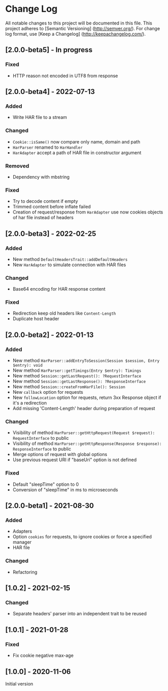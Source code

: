 # Change Log

All notable changes to this project will be documented in this file. This project adheres
to [Semantic Versioning] (http://semver.org/). For change log format,
use [Keep a Changelog] (http://keepachangelog.com/).

## [2.0.0-beta5] - In progress

### Fixed

- HTTP reason not encoded in UTF8 from response

## [2.0.0-beta4] - 2022-07-13

### Added

- Write HAR file to a stream

### Changed

- `Cookie::isSame()` now compare only name, domain and path
- `HarParser` renamed to `HarHandler`
- `HarAdapter` accept a path of HAR file in constructor argument

### Removed

- Dependency with mbstring

### Fixed

- Try to decode content if empty
- Trimmed content before inflate failed
- Creation of request/response from `HarAdapter` use now cookies objects of har file instead of headers 

## [2.0.0-beta3] - 2022-02-25

### Added

- New method `DefaultHeadersTrait::addDefaultHeaders`
- New `HarAdapter` to simulate connection with HAR files

### Changed

- Base64 encoding for HAR response content

### Fixed

- Redirection keep old headers like `Content-Length`
- Duplicate host header

## [2.0.0-beta2] - 2022-01-13

### Added

- New method `HarParser::addEntryToSession(Session $session, Entry $entry): void`
- New method `HarParser::getTimings(Entry $entry): Timings`
- New method `Session::getLastRequest(): ?RequestInterface`
- New method `Session::getLastResponse(): ?ResponseInterface`
- New method `Session::createFromHarFile(): Session`
- New `callback` option for requests
- New `followLocation` option for requests, return 3xx Response object if it's a redirection
- Add missing 'Content-Length' header during preparation of request

### Changed

- Visibility of method `HarParser::getHttpRequest(Request $request): RequestInterface` to public
- Visibility of method `HarParser::getHttpResponse(Response $response): ResponseInterface` to public
- Merge options of request with global options
- Use previous request URI if "baseUri" option is not defined

### Fixed

- Default "sleepTime" option to 0
- Conversion of "sleepTime" in ms to microseconds

## [2.0.0-beta1] - 2021-08-30

### Added

- Adapters
- Option `cookies` for requests, to ignore cookies or force a specified manager
- HAR file

### Changed

- Refactoring

## [1.0.2] - 2021-02-15

### Changed

- Separate headers' parser into an independent trait to be reused

## [1.0.1] - 2021-01-28

### Fixed

- Fix cookie negative max-age

## [1.0.0] - 2020-11-06

Initial version